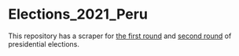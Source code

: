 # Elections_2021_Peru
This repository has a scraper for [the first round](https://resultadoshistorico.onpe.gob.pe/EG2021/ResumenGeneral/10/T) and [second round](https://resultadoshistorico.onpe.gob.pe/SEP2021/EleccionesPresidenciales/RePres/T) of presidential elections.

